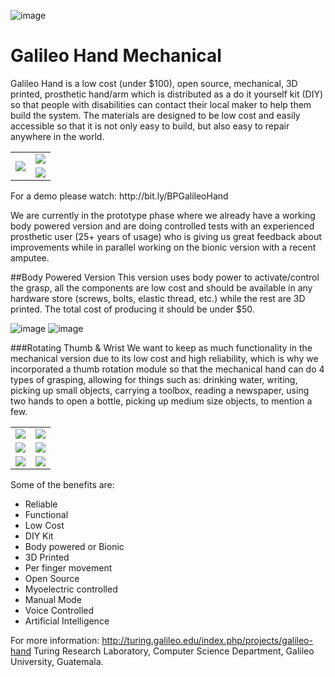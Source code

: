 ![image](https://cloud.githubusercontent.com/assets/17131244/12901481/a29c37fc-ce81-11e5-8190-2a1f41a6836f.png)
# Galileo Hand Mechanical
Galileo Hand is a low cost (under $100), open source, mechanical, 3D printed, prosthetic hand/arm which is distributed as a do it yourself kit (DIY) so that people with disabilities can contact their local maker to help them build the system. The materials are designed to be low cost and easily accessible so that it is not only easy to build, but also easy to repair anywhere in the world.

<table>
  <tr>
    <th rowspan="2"><img src="https://cloud.githubusercontent.com/assets/17131244/12901754/ef25196c-ce82-11e5-93b9-0d9887381319.png"> </th>
    <td><img src="https://cloud.githubusercontent.com/assets/17131244/12901759/f566145c-ce82-11e5-8e51-9cfa015f143b.png"> </td>
  </tr>
  <tr>
    <td> <img src="https://cloud.githubusercontent.com/assets/17131244/12901762/f9d212e8-ce82-11e5-8468-fe0cf8a1fd46.png"> </td>
  </tr>
</table>
For a demo please watch: http://bit.ly/BPGalileoHand   

We are currently in the prototype phase where we already have a working body powered version and are doing controlled tests with an experienced prosthetic user (25+ years of usage) who is giving us great feedback about improvements while in parallel working on the bionic version with a recent amputee.

##Body Powered Version
This version uses body power to activate/control the grasp, all the components are low cost and should be available in any hardware store (screws, bolts, elastic thread, etc.) while the rest are 3D printed. The total cost of producing it should be under $50.

![image](https://cloud.githubusercontent.com/assets/17131244/12902152/06358d06-ce85-11e5-8b6d-4345cf4f5916.png)
![image](https://cloud.githubusercontent.com/assets/17131244/12902153/0adcad9e-ce85-11e5-8654-a1d3dea8724a.png)

###Rotating Thumb & Wrist 
We want to keep as much functionality in the mechanical version due to its low cost and high reliability, which is why we incorporated a thumb rotation module so that the mechanical hand can do 4 types of grasping, allowing for things such as: drinking water, writing, picking up small objects, carrying a toolbox, reading a newspaper, using two hands to open a bottle, picking up medium size objects, to mention a few. 


<table>
  <tr>
    <td><img src="https://cloud.githubusercontent.com/assets/17131244/12902182/4fb49224-ce85-11e5-995a-3d91083ac1ee.png"></td>
    <td><img src="https://cloud.githubusercontent.com/assets/17131244/12902197/5d4cd2d4-ce85-11e5-9ad4-abfe787adf86.png"></td>		
  </tr>
  <tr>
    <td><img src="https://cloud.githubusercontent.com/assets/17131244/12902189/55d94ffa-ce85-11e5-84b4-5841e9ac28be.png"></td>
    <td><img src="https://cloud.githubusercontent.com/assets/17131244/12902199/60c16560-ce85-11e5-8991-7fdddade9af1.png"></td>		
  </tr>
  <tr>
    <td><img src="https://cloud.githubusercontent.com/assets/17131244/12902192/595ec3da-ce85-11e5-9cd2-3e5b097f6aed.png"></td>
    <td><img src="https://cloud.githubusercontent.com/assets/17131244/12902202/63bdc556-ce85-11e5-8a05-73723437de9c.png"></td>		
  </tr>
</table>

Some of the benefits are:
- Reliable
- Functional
- Low Cost		
- DIY Kit
- Body powered or Bionic	
- 3D Printed
- Per finger movement	
- Open Source
- Myoelectric controlled	
- Manual Mode
- Voice Controlled	
- Artificial Intelligence

For more information: 
http://turing.galileo.edu/index.php/projects/galileo-hand
Turing Research Laboratory, Computer Science Department,
Galileo University, Guatemala.
